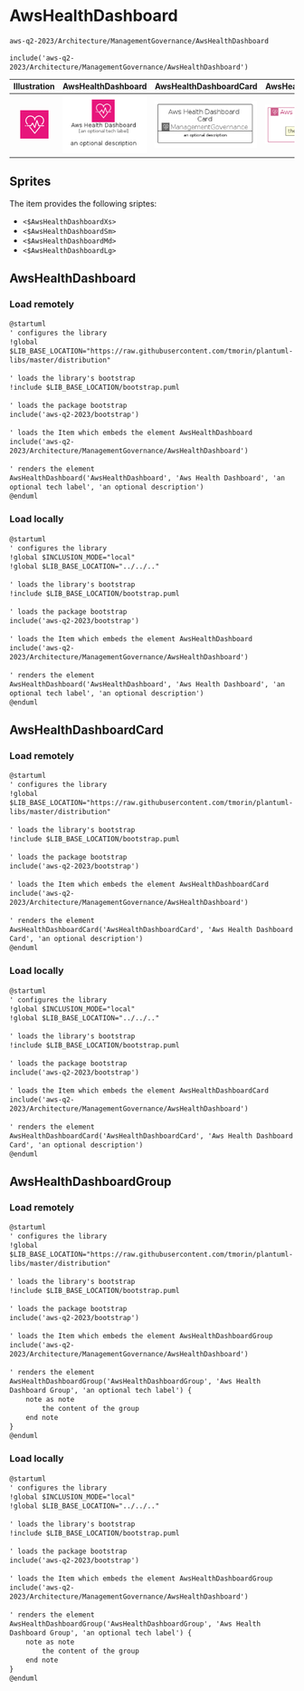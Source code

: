 # AwsHealthDashboard


```text
aws-q2-2023/Architecture/ManagementGovernance/AwsHealthDashboard
```

```text
include('aws-q2-2023/Architecture/ManagementGovernance/AwsHealthDashboard')
```



| Illustration | AwsHealthDashboard | AwsHealthDashboardCard | AwsHealthDashboardGroup |
| :---: | :---: | :---: | :---: |
| ![illustration for Illustration](../../../aws-q2-2023/Architecture/ManagementGovernance/AwsHealthDashboard.png) | ![illustration for AwsHealthDashboard](../../../aws-q2-2023/Architecture/ManagementGovernance/AwsHealthDashboard.Local.png) | ![illustration for AwsHealthDashboardCard](../../../aws-q2-2023/Architecture/ManagementGovernance/AwsHealthDashboardCard.Local.png) | ![illustration for AwsHealthDashboardGroup](../../../aws-q2-2023/Architecture/ManagementGovernance/AwsHealthDashboardGroup.Local.png) |



## Sprites
The item provides the following sriptes:

- `<$AwsHealthDashboardXs>`
- `<$AwsHealthDashboardSm>`
- `<$AwsHealthDashboardMd>`
- `<$AwsHealthDashboardLg>`





## AwsHealthDashboard

### Load remotely
```plantuml
@startuml
' configures the library
!global $LIB_BASE_LOCATION="https://raw.githubusercontent.com/tmorin/plantuml-libs/master/distribution"

' loads the library's bootstrap
!include $LIB_BASE_LOCATION/bootstrap.puml

' loads the package bootstrap
include('aws-q2-2023/bootstrap')

' loads the Item which embeds the element AwsHealthDashboard
include('aws-q2-2023/Architecture/ManagementGovernance/AwsHealthDashboard')

' renders the element
AwsHealthDashboard('AwsHealthDashboard', 'Aws Health Dashboard', 'an optional tech label', 'an optional description')
@enduml
```

### Load locally
```plantuml
@startuml
' configures the library
!global $INCLUSION_MODE="local"
!global $LIB_BASE_LOCATION="../../.."

' loads the library's bootstrap
!include $LIB_BASE_LOCATION/bootstrap.puml

' loads the package bootstrap
include('aws-q2-2023/bootstrap')

' loads the Item which embeds the element AwsHealthDashboard
include('aws-q2-2023/Architecture/ManagementGovernance/AwsHealthDashboard')

' renders the element
AwsHealthDashboard('AwsHealthDashboard', 'Aws Health Dashboard', 'an optional tech label', 'an optional description')
@enduml
```

## AwsHealthDashboardCard

### Load remotely
```plantuml
@startuml
' configures the library
!global $LIB_BASE_LOCATION="https://raw.githubusercontent.com/tmorin/plantuml-libs/master/distribution"

' loads the library's bootstrap
!include $LIB_BASE_LOCATION/bootstrap.puml

' loads the package bootstrap
include('aws-q2-2023/bootstrap')

' loads the Item which embeds the element AwsHealthDashboardCard
include('aws-q2-2023/Architecture/ManagementGovernance/AwsHealthDashboard')

' renders the element
AwsHealthDashboardCard('AwsHealthDashboardCard', 'Aws Health Dashboard Card', 'an optional description')
@enduml
```

### Load locally
```plantuml
@startuml
' configures the library
!global $INCLUSION_MODE="local"
!global $LIB_BASE_LOCATION="../../.."

' loads the library's bootstrap
!include $LIB_BASE_LOCATION/bootstrap.puml

' loads the package bootstrap
include('aws-q2-2023/bootstrap')

' loads the Item which embeds the element AwsHealthDashboardCard
include('aws-q2-2023/Architecture/ManagementGovernance/AwsHealthDashboard')

' renders the element
AwsHealthDashboardCard('AwsHealthDashboardCard', 'Aws Health Dashboard Card', 'an optional description')
@enduml
```

## AwsHealthDashboardGroup

### Load remotely
```plantuml
@startuml
' configures the library
!global $LIB_BASE_LOCATION="https://raw.githubusercontent.com/tmorin/plantuml-libs/master/distribution"

' loads the library's bootstrap
!include $LIB_BASE_LOCATION/bootstrap.puml

' loads the package bootstrap
include('aws-q2-2023/bootstrap')

' loads the Item which embeds the element AwsHealthDashboardGroup
include('aws-q2-2023/Architecture/ManagementGovernance/AwsHealthDashboard')

' renders the element
AwsHealthDashboardGroup('AwsHealthDashboardGroup', 'Aws Health Dashboard Group', 'an optional tech label') {
    note as note
        the content of the group
    end note
}
@enduml
```

### Load locally
```plantuml
@startuml
' configures the library
!global $INCLUSION_MODE="local"
!global $LIB_BASE_LOCATION="../../.."

' loads the library's bootstrap
!include $LIB_BASE_LOCATION/bootstrap.puml

' loads the package bootstrap
include('aws-q2-2023/bootstrap')

' loads the Item which embeds the element AwsHealthDashboardGroup
include('aws-q2-2023/Architecture/ManagementGovernance/AwsHealthDashboard')

' renders the element
AwsHealthDashboardGroup('AwsHealthDashboardGroup', 'Aws Health Dashboard Group', 'an optional tech label') {
    note as note
        the content of the group
    end note
}
@enduml
```

